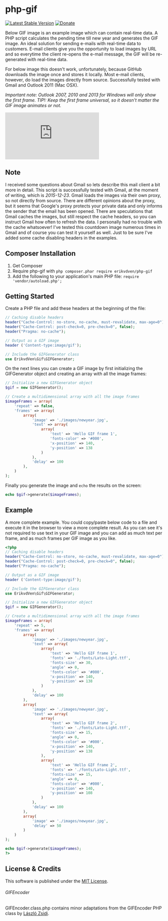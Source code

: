 # php-gif
[![Latest Stable Version](https://poser.pugx.org/erikvdven/php-gif/v/stable)](https://packagist.org/packages/erikvdven/php-gif)
[![Donate](https://img.shields.io/badge/Donate-PayPal-green.svg)](https://www.paypal.com/cgi-bin/webscr?cmd=_donations&business=erikvandeven100%40hotmail%2ecom&lc=NL&item_name=Erik%20van%20de%20Ven%20Github)

Below GIF image is an example image which can contain real-time data. A PHP script calculates the pending time till new year and generates the GIF image. An ideal solution for sending e-mails with real-time data to customers. E-mail clients give you the opportunity to load images by URL and so everytime the client re-opens the e-mail message, the GIF will be re-generated with real-time data.

For below image this doesn't work, unfortunately, because GitHub downloads the image once and stores it locally. Most e-mail clients, however, do load the images directly from source. Successfully tested with Gmail and Outlook 2011 (Mac OSX). 

*Important note: Outlook 2007, 2010 and 2013 for Windows will only show the first frame. TIP!: Keep the first frame universal, so it doesn't matter the GIF image animates or not.*

![Live countdown to new year](http://only-media.nl/gif/gif.php)

## Note
I received some questions about Gmail so lets describe this mail client a bit more in detail. This script is successfully tested with Gmail, at the moment of writing, which is *2015-12-23*. Gmail loads the images via their own proxy, so not directly from source. There are different opinions about the proxy, but it seems that Google's proxy protects your private data and only informs the sender that the email has been opened. There are speculations that Gmail caches the images, but still respect the cache headers, so you can instruct Gmail how often to refresh the data. I personally had no trouble with the cache whatsoever! I've tested this countdown image numerous times in Gmail and of course you can test it yourself as well. Just to be sure I've added some cache disabling headers in the examples.

## Composer Installation
1. Get Composer
2. Require php-gif with `php composer.phar require erikvdven/php-gif`
3. Add the following to your application's main PHP file: `require 'vendor/autoload.php';`

## Getting Started

Create a PHP file and add these headers at the beginning of the file:

```php
// Caching disable headers
header("Cache-Control: no-store, no-cache, must-revalidate, max-age=0");
header("Cache-Control: post-check=0, pre-check=0", false);
header("Pragma: no-cache");

// Output as a GIF image
header ('Content-type:image/gif');

// Include the GIFGenerator class
use ErikvdVen\Gif\GIFGenerator;
```

On the next lines you can create a GIF image by first initializing the GIFGenerator object and creating an array with all the image frames:

```php
// Initialize a new GIFGenerator object
$gif = new GIFGenerator();

// Create a multidimensional array with all the image frames
$imageFrames = array(
	'repeat' => false,
	'frames' => array(
		array(
			'image' => './images/newyear.jpg',
			'text' => array(
				array(
					'text' => 'Hello GIF frame 1',
					'fonts-color' => '#000',
					'x-position' => 140,
					'y-position' => 138
				)
			),
			'delay' => 100
		),
	)
);
```
Finally you generate the image and `echo` the results on the screen: 

```php
echo $gif->generate($imageFrames);
```

## Example

A more complete example. You could copy/paste below code to a file and execute it in the browser to view a more complete result. As you can see it's not required to use text in your GIF image and you can add as much text per frame, and as much frames per GIF image as you like.

```php
<?php
// Caching disable headers
header("Cache-Control: no-store, no-cache, must-revalidate, max-age=0");
header("Cache-Control: post-check=0, pre-check=0", false);
header("Pragma: no-cache");

// Output as a GIF image
header ('Content-type:image/gif');

// Include the GIFGenerator class
use ErikvdVen\Gif\GIFGenerator;

// Initialize a new GIFGenerator object
$gif = new GIFGenerator();

// Create a multidimensional array with all the image frames
$imageFrames = array(
	'repeat' => 5,
	'frames' => array(
		array(
			'image' => './images/newyear.jpg',
			'text' => array(
				array(
					'text' => 'Hello GIF frame 1',
					'fonts' => './fonts/Lato-Light.ttf',
					'fonts-size' => 30,
					'angle' => 0,
					'fonts-color' => '#000',
					'x-position' => 140,
					'y-position' => 138
				)
			),
			'delay' => 100
		),
		array(
			'image' => './images/newyear.jpg',
			'text' => array(
				array(
					'text' => 'Hello GIF frame 2',
					'fonts' => './fonts/Lato-Light.ttf',
					'fonts-size' => 15,
					'angle' => 0,
					'fonts-color' => '#000',
					'x-position' => 140,
					'y-position' => 138
				),
				array(
					'text' => 'Hello GIF frame 2',
					'fonts' => './fonts/Lato-Light.ttf',
					'fonts-size' => 15,
					'angle' => 0,
					'fonts-color' => '#000',
					'x-position' => 140,
					'y-position' => 108
				)
			),
			'delay' => 100
		),
		array(
			'image' => './images/newyear.jpg',
			'delay' => 50
		)
	)
);

echo $gif->generate($imageFrames);
?>
```

## License & Credits

This software is published under the [MIT License](https://en.wikipedia.org/wiki/MIT_License).

###### GIFEncoder

GIFEncoder.class.php contains minor adaptations from the GIFEncoder PHP class by [László Zsidi](http://gifs.hu).
